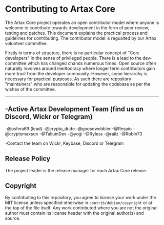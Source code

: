 Contributing to Artax Core
============================

The Artax Core project operates an open contributor model where anyone is
welcome to contribute towards development in the form of peer review, testing
and patches. This document explains the practical process and guidelines for
contributing. The contributor model is regualted by our Artax volunteer committee. 

Firstly in terms of structure, there is no particular concept of "Core
developers" in the sense of privileged people. There is a lead to the dev-committee which has changed chands numerous times. Open source often naturally
revolves around meritocracy where longer term contributors gain more trust from
the developer community. However, some hierarchy is necessary for practical
purposes. As such there are repository "maintainers" who are responsible for updating the codebase as per the wishes of the committee.

-----------------------

-Active Artax Development Team (find us on Discord, Wickr or Telegram)
-
-@osfera69 (lead)
-@crypto_dude
-@goosewobbler
-@Respio
-@cryptomaxsun
-@TaliumDev
-@yogi
-@Ryless
-@railz
-@Robin73


-Contact the team on Wickr, Keybase, Discord or Telegram

Release Policy
--------------

The project leader is the release manager for each Artax Core release.

Copyright
---------

By contributing to this repository, you agree to license your work under the 
MIT license unless specified otherwise in `contrib/debian/copyright` or at 
the top of the file itself. Any work contributed where you are not the original 
author must contain its license header with the original author(s) and source.
